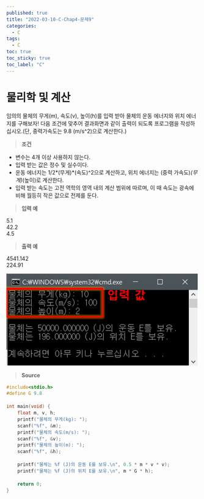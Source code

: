 ```yaml
---
published: true
title: "2022-03-10-C-Chap4-문제9"
categories:
  - C
tags:
  - C
toc: true
toc_sticky: true
toc_label: "C"
---
```


# 물리학 및 계산

임의의 물체의 무게(m), 속도(v), 높이(h)를 입력 받아 물체의 운동 에너지와 위치 에너지를 구해보자! 다음 조건에 맞추어 결과화면과 같이 출력이 되도록 프로그램을 작성하십시오.(단, 중력가속도는 9.8 (m/s^2)으로 계산한다.)

> **조건**

- 변수는 4개 이상 사용하지 않는다.
- 입력 받는 값은 정수 및 실수이다.
- 운동 에너지는 1/2*(무게)*(속도)^2으로 계산하고, 위치 에너지는 (중력 가속도)_(무게)_(높이)로 계산한다.
- 입력 받는 속도는 고전 역학의 영역 내의 계산 범위에 따르며, 이 때 속도는 광속에 비해 월등히 작은 값으로 전제를 둔다.

> **입력 예**

5.1  
42.2  
4.5

> **출력 예**

4541.142  
224.91

![image](https://github.com/222SeungHyun/222SeungHyun.github.io/blob/master/_images/%EA%B8%B0%EC%B4%88%ED%94%84%EB%A1%9C%EA%B7%B8%EB%9E%98%EB%B0%8D%204%EC%9E%A5%20%EC%8B%A4%EC%8A%B5-%EB%AC%B8%EC%A0%9C9.png?raw=true)

> **Source**

```c
#include<stdio.h>
#define G 9.8

int main(void) {
	float m, v, h;
	printf("물체의 무게(kg): ");
	scanf("%f", &m);
	printf("물체의 속도(m/s): ");
	scanf("%f", &v);
	printf("물체의 높이(m): ");
	scanf("%f", &h);

	printf("물체는 %f (J)의 운동 E를 보유.\n", 0.5 * m * v * v);
	printf("물체는 %f (J)의 위치 E를 보유.\n", m * G * h);

	return 0;
}
```

